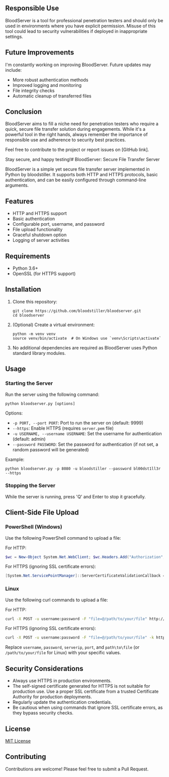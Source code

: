 
## Responsible Use

BloodServer is a tool for professional penetration testers and should only be used in environments where you have explicit permission. Misuse of this tool could lead to security vulnerabilities if deployed in inappropriate settings.

## Future Improvements

I'm constantly working on improving BloodServer. Future updates may include:

- More robust authentication methods
- Improved logging and monitoring
- File integrity checks
- Automatic cleanup of transferred files

## Conclusion

BloodServer aims to fill a niche need for penetration testers who require a quick, secure file transfer solution during engagements. While it's a powerful tool in the right hands, always remember the importance of responsible use and adherence to security best practices.

Feel free to contribute to the project or report issues on [GitHub link].

Stay secure, and happy testing!# BloodServer: Secure File Transfer Server

BloodServer is a simple yet secure file transfer server implemented in Python by bloodstiller. It supports both HTTP and HTTPS protocols, basic authentication, and can be easily configured through command-line arguments.

## Features

- HTTP and HTTPS support
- Basic authentication
- Configurable port, username, and password
- File upload functionality
- Graceful shutdown option
- Logging of server activities

## Requirements

- Python 3.6+
- OpenSSL (for HTTPS support)

## Installation

1. Clone this repository:
   ```
   git clone https://github.com/bloodstiller/bloodserver.git
   cd bloodserver
   ```

2. (Optional) Create a virtual environment:
   ```
   python -m venv venv
   source venv/bin/activate  # On Windows use `venv\Scripts\activate`
   ```

3. No additional dependencies are required as BloodServer uses Python standard library modules.

## Usage

### Starting the Server

Run the server using the following command:

```
python bloodserver.py [options]
```

Options:
- `-p PORT, --port PORT`: Port to run the server on (default: 9999)
- `--https`: Enable HTTPS (requires `server.pem` file)
- `-u USERNAME, --username USERNAME`: Set the username for authentication (default: admin)
- `--password PASSWORD`: Set the password for authentication (if not set, a random password will be generated)

Example:
```
python bloodserver.py -p 8080 -u bloodstiller --password bl00dst1ll3r --https
```

### Stopping the Server

While the server is running, press 'Q' and Enter to stop it gracefully.

## Client-Side File Upload

### PowerShell (Windows)

Use the following PowerShell command to upload a file:

For HTTP:
```powershell
$wc = New-Object System.Net.WebClient; $wc.Headers.Add("Authorization", "Basic " + [Convert]::ToBase64String([Text.Encoding]::ASCII.GetBytes("username:password"))); try { $response = $wc.UploadData("http://serverip:port", [System.IO.File]::ReadAllBytes("path\to\file")); Write-Host "Server response: $([System.Text.Encoding]::UTF8.GetString($response))"; Write-Host "File sent successfully!" } catch { Write-Host "An error occurred: $_" }
```

For HTTPS (ignoring SSL certificate errors):
```powershell
[System.Net.ServicePointManager]::ServerCertificateValidationCallback = {$true}; $wc = New-Object System.Net.WebClient; $wc.Headers.Add("Authorization", "Basic " + [Convert]::ToBase64String([Text.Encoding]::ASCII.GetBytes("username:password"))); try { $response = $wc.UploadData("https://serverip:port", [System.IO.File]::ReadAllBytes("path\to\file")); Write-Host "Server response: $([System.Text.Encoding]::UTF8.GetString($response))"; Write-Host "File sent successfully!" } catch { Write-Host "An error occurred: $_" }
```

### Linux

Use the following curl commands to upload a file:

For HTTP:
```bash
curl -X POST -u username:password -F "file=@/path/to/your/file" http://serverip:port
```

For HTTPS (ignoring SSL certificate errors):
```bash
curl -X POST -u username:password -F "file=@/path/to/your/file" -k https://serverip:port
```

Replace `username`, `password`, `serverip`, `port`, and `path\to\file` (or `/path/to/your/file` for Linux) with your specific values.

## Security Considerations

- Always use HTTPS in production environments.
- The self-signed certificate generated for HTTPS is not suitable for production use. Use a proper SSL certificate from a trusted Certificate Authority for production deployments.
- Regularly update the authentication credentials.
- Be cautious when using commands that ignore SSL certificate errors, as they bypass security checks.

## License

[MIT License](LICENSE)

## Contributing

Contributions are welcome! Please feel free to submit a Pull Request.
